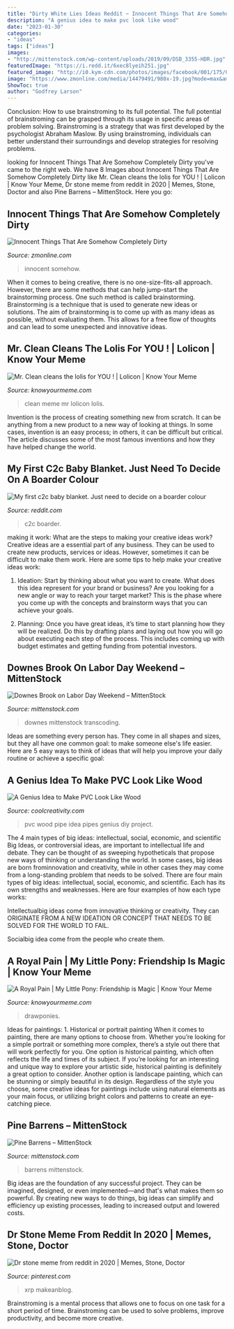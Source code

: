 ```yaml
---
title: "Dirty White Lies Ideas Reddit ~ Innocent Things That Are Somehow Completely Dirty"
description: "A genius idea to make pvc look like wood"
date: "2023-01-30"
categories:
- "ideas"
tags: ["ideas"]
images:
- "http://mittenstock.com/wp-content/uploads/2019/09/DSB_3355-HDR.jpg"
featuredImage: "https://i.redd.it/6xec8lyeih251.jpg"
featured_image: "http://i0.kym-cdn.com/photos/images/facebook/001/175/052/ca3.jpg"
image: "https://www.zmonline.com/media/14479491/980x-19.jpg?mode=max&amp;width=635&amp;height=635&amp;quality=100&amp;scale=both"
ShowToc: true
author: "Godfrey Larson"
---
```



Conclusion: How to use brainstroming to its full potential.
The full potential of brainstroming can be grasped through its usage in specific areas of problem solving. Brainstroming is a strategy that was first developed by the psychologist Abraham Maslow. By using brainstroming, individuals can better understand their surroundings and develop strategies for resolving problems.

	

		
looking for Innocent Things That Are Somehow Completely Dirty you've came to the right web. We have 8 Images about Innocent Things That Are Somehow Completely Dirty like Mr. Clean cleans the lolis for YOU ! | Lolicon | Know Your Meme, Dr stone meme from reddit in 2020 | Memes, Stone, Doctor and also Pine Barrens – MittenStock. Here you go:
		
    
## Innocent Things That Are Somehow Completely Dirty

<img loading=lazy src="https://www.zmonline.com/media/14479491/980x-19.jpg?mode=max&amp;width=635&amp;height=635&amp;quality=100&amp;scale=both" onerror="this.onerror=null;this.src='https://tse2.mm.bing.net/th?id=OIP.nYpaWFu-3y6AUA0bLwoL4wHaHa&amp;pid=15.1';" alt="Innocent Things That Are Somehow Completely Dirty">

_Source: zmonline.com_

>innocent somehow. 

	

When it comes to being creative, there is no one-size-fits-all approach. However, there are some methods that can help jump-start the brainstorming process. One such method is called brainstorming. Brainstorming is a technique that is used to generate new ideas or solutions. The aim of brainstorming is to come up with as many ideas as possible, without evaluating them. This allows for a free flow of thoughts and can lead to some unexpected and innovative ideas.

    
## Mr. Clean Cleans The Lolis For YOU ! | Lolicon | Know Your Meme

<img loading=lazy src="http://i0.kym-cdn.com/photos/images/facebook/001/175/052/ca3.jpg" onerror="this.onerror=null;this.src='https://tse1.mm.bing.net/th?id=OIP.NqkyNq4mTo0claY-bF8pLAHaHa&amp;pid=15.1';" alt="Mr. Clean cleans the lolis for YOU ! | Lolicon | Know Your Meme">

_Source: knowyourmeme.com_

>clean meme mr lolicon lolis. 

	

Invention is the process of creating something new from scratch. It can be anything from a new product to a new way of looking at things. In some cases, invention is an easy process; in others, it can be difficult but critical. The article discusses some of the most famous inventions and how they have helped change the world.

    
## My First C2c Baby Blanket. Just Need To Decide On A Boarder Colour

<img loading=lazy src="https://i.redd.it/6xec8lyeih251.jpg" onerror="this.onerror=null;this.src='https://tse2.mm.bing.net/th?id=OIP.zI4gQNEaBaSWco15u76xngHaJ4&amp;pid=15.1';" alt="My first c2c baby blanket. Just need to decide on a boarder colour">

_Source: reddit.com_

>c2c boarder. 

	

making it work: What are the steps to making your creative ideas work?
Creative ideas are a essential part of any business. They can be used to create new products, services or ideas. However, sometimes it can be difficult to make them work. Here are some tips to help make your creative ideas work:
1. Ideation: Start by thinking about what you want to create. What does this idea represent for your brand or business? Are you looking for a new angle or way to reach your target market? This is the phase where you come up with the concepts and brainstorm ways that you can achieve your goals.

2. Planning: Once you have great ideas, it’s time to start planning how they will be realized. Do this by drafting plans and laying out how you will go about executing each step of the process. This includes coming up with budget estimates and getting funding from potential investors.


    
## Downes Brook On Labor Day Weekend – MittenStock

<img loading=lazy src="https://mittenstock.com/wp-content/uploads/2019/08/DSB_2371-1258x840.jpg" onerror="this.onerror=null;this.src='https://tse4.mm.bing.net/th?id=OIP.JsY-HVlO99AdwvJXNeOf3AHaE8&amp;pid=15.1';" alt="Downes Brook on Labor Day Weekend – MittenStock">

_Source: mittenstock.com_

>downes mittenstock transcoding. 

	

Ideas are something every person has. They come in all shapes and sizes, but they all have one common goal: to make someone else's life easier. Here are 5 easy ways to think of ideas that will help you improve your daily routine or achieve a specific goal: 

    
## A Genius Idea To Make PVC Look Like Wood

<img loading=lazy src="http://coolcreativity.com/wp-content/uploads/2016/07/Make-PVC-Look-Like-Wood-m.jpg" onerror="this.onerror=null;this.src='https://tse4.mm.bing.net/th?id=OIP.G792EEOEr06LAL_QOoVUmQHaFC&amp;pid=15.1';" alt="A Genius Idea to Make PVC Look Like Wood">

_Source: coolcreativity.com_

>pvc wood pipe idea pipes genius diy project. 

	

The 4 main types of big ideas: intellectual, social, economic, and scientific
Big Ideas, or controversial ideas, are important to intellectual life and debate. They can be thought of as sweeping hypotheticals that propose new ways of thinking or understanding the world. In some cases, big ideas are born frominnovation and creativity, while in other cases they may come from a long-standing problem that needs to be solved.
There are four main types of big ideas: intellectual, social, economic, and scientific. Each has its own strengths and weaknesses. Here are four examples of how each type works:

 Intellectualbig ideas come from innovative thinking or creativity. They can ORIGINATE FROM A NEW IDEATION OR CONCEPT THAT NEEDS TO BE SOLVED FOR THE WORLD TO FAIL. 

Socialbig idea come from the people who create them.

    
## A Royal Pain | My Little Pony: Friendship Is Magic | Know Your Meme

<img loading=lazy src="http://i0.kym-cdn.com/photos/images/facebook/000/768/880/6d2.png" onerror="this.onerror=null;this.src='https://tse2.mm.bing.net/th?id=OIP.ChjieCVuj1O_DRdoA0CfmwHaMV&amp;pid=15.1';" alt="A Royal Pain | My Little Pony: Friendship is Magic | Know Your Meme">

_Source: knowyourmeme.com_

>drawponies. 

	

Ideas for paintings: 1. Historical or portrait painting
When it comes to painting, there are many options to choose from. Whether you’re looking for a simple portrait or something more complex, there’s a style out there that will work perfectly for you. One option is historical painting, which often reflects the life and times of its subject. If you’re looking for an interesting and unique way to explore your artistic side, historical painting is definitely a great option to consider. Another option is landscape painting, which can be stunning or simply beautiful in its design. Regardless of the style you choose, some creative ideas for paintings include using natural elements as your main focus, or utilizing bright colors and patterns to create an eye-catching piece.

    
## Pine Barrens – MittenStock

<img loading=lazy src="http://mittenstock.com/wp-content/uploads/2019/09/DSB_3355-HDR.jpg" onerror="this.onerror=null;this.src='https://tse4.mm.bing.net/th?id=OIP.TIBET6Yk_Z7n_NOTyVFRvwHaE8&amp;pid=15.1';" alt="Pine Barrens – MittenStock">

_Source: mittenstock.com_

>barrens mittenstock. 

	

Big ideas are the foundation of any successful project. They can be imagined, designed, or even implemented—and that's what makes them so powerful. By creating new ways to do things, big ideas can simplify and efficiency up existing processes, leading to increased output and lowered costs.

    
## Dr Stone Meme From Reddit In 2020 | Memes, Stone, Doctor

<img loading=lazy src="https://i.pinimg.com/736x/ca/e7/70/cae770e9e621a586a9d02a5102e53be8.jpg" onerror="this.onerror=null;this.src='https://tse1.mm.bing.net/th?id=OIP.mZv2nhziGIK_xKF_Ow6iDgHaGR&amp;pid=15.1';" alt="Dr stone meme from reddit in 2020 | Memes, Stone, Doctor">

_Source: pinterest.com_

>xrp makeanblog. 

	

Brainstroming is a mental process that allows one to focus on one task for a short period of time. Brainstroming can be used to solve problems, improve productivity, and become more creative.

